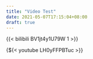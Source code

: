 ```yaml
---
title: "Video Test"
date: 2021-05-07T17:15:04+08:00
draft: true
---
```


{{< bilibili BV1jt4y1U79W 1 >}}

{${< youtube LH0yFFPBTuc >}}

